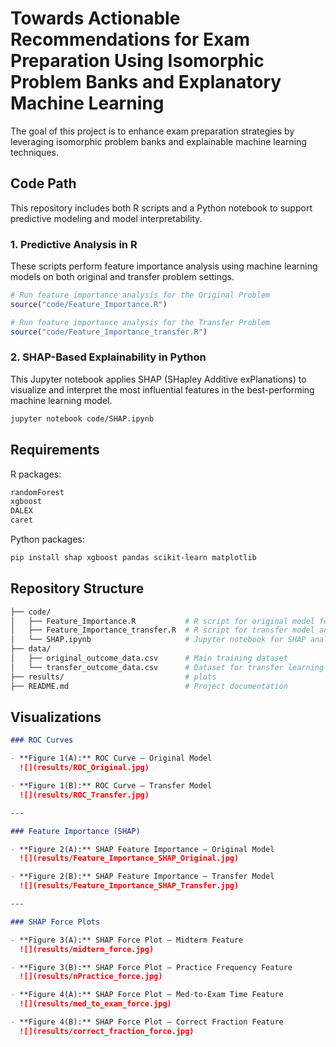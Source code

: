 # Towards Actionable Recommendations for Exam Preparation Using Isomorphic Problem Banks and Explanatory Machine Learning
 
The goal of this project is to enhance exam preparation strategies by leveraging isomorphic problem banks and explainable machine learning techniques.

## Code Path
This repository includes both R scripts and a Python notebook to support predictive modeling and model interpretability.

### 1. Predictive Analysis in R
These scripts perform feature importance analysis using machine learning models on both original and transfer problem settings.

```R
# Run feature importance analysis for the Original Problem
source("code/Feature_Importance.R")

# Run feature importance analysis for the Transfer Problem
source("code/Feature_Importance_transfer.R")

```

### 2. SHAP-Based Explainability in Python
This Jupyter notebook applies SHAP (SHapley Additive exPlanations) to visualize and interpret the most influential features in the best-performing machine learning model.
```bash
jupyter notebook code/SHAP.ipynb
```

## Requirements
R packages:
```R
randomForest
xgboost
DALEX
caret
```
Python packages:
```bash
pip install shap xgboost pandas scikit-learn matplotlib
```

## Repository Structure
```bash
├── code/
│   ├── Feature_Importance.R           # R script for original model feature importance
│   ├── Feature_Importance_transfer.R  # R script for transfer model analysis
│   └── SHAP.ipynb                     # Jupyter notebook for SHAP analysis
├── data/
│   ├── original_outcome_data.csv      # Main training dataset
│   └── transfer_outcome_data.csv      # Dataset for transfer learning evaluation
├── results/                           # plots
├── README.md                          # Project documentation
```

## Visualizations
```markdown
### ROC Curves

- **Figure 1(A):** ROC Curve – Original Model  
  ![](results/ROC_Original.jpg)

- **Figure 1(B):** ROC Curve – Transfer Model  
  ![](results/ROC_Transfer.jpg)

---

### Feature Importance (SHAP)

- **Figure 2(A):** SHAP Feature Importance – Original Model  
  ![](results/Feature_Importance_SHAP_Original.jpg)

- **Figure 2(B):** SHAP Feature Importance – Transfer Model  
  ![](results/Feature_Importance_SHAP_Transfer.jpg)

---

### SHAP Force Plots

- **Figure 3(A):** SHAP Force Plot – Midterm Feature  
  ![](results/midterm_force.jpg)

- **Figure 3(B):** SHAP Force Plot – Practice Frequency Feature  
  ![](results/nPractice_force.jpg)

- **Figure 4(A):** SHAP Force Plot – Med-to-Exam Time Feature  
  ![](results/med_to_exam_force.jpg)

- **Figure 4(B):** SHAP Force Plot – Correct Fraction Feature  
  ![](results/correct_fraction_force.jpg)
```
